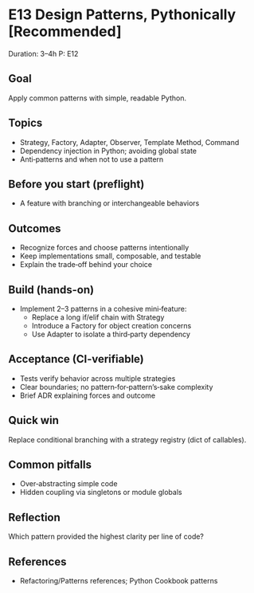 # E13 Design Patterns, Pythonically [Recommended]

Duration: 3–4h
P: E12

## Goal
Apply common patterns with simple, readable Python.

## Topics
- Strategy, Factory, Adapter, Observer, Template Method, Command
- Dependency injection in Python; avoiding global state
- Anti‑patterns and when not to use a pattern

## Before you start (preflight)
- A feature with branching or interchangeable behaviors

## Outcomes
- Recognize forces and choose patterns intentionally
- Keep implementations small, composable, and testable
- Explain the trade‑off behind your choice

## Build (hands-on)
- Implement 2–3 patterns in a cohesive mini‑feature:
  - Replace a long if/elif chain with Strategy
  - Introduce a Factory for object creation concerns
  - Use Adapter to isolate a third‑party dependency

## Acceptance (CI-verifiable)
- Tests verify behavior across multiple strategies
- Clear boundaries; no pattern‑for‑pattern’s‑sake complexity
- Brief ADR explaining forces and outcome

## Quick win
Replace conditional branching with a strategy registry (dict of callables).

## Common pitfalls
- Over‑abstracting simple code
- Hidden coupling via singletons or module globals

## Reflection
Which pattern provided the highest clarity per line of code?

## References
- Refactoring/Patterns references; Python Cookbook patterns
